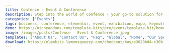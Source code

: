```yaml
---
title: Confence - Event & Conference
description: Step into the world of Confence - your go-to solution for hosting remarkable events and conferences. This Elementor Template Kit is thoughtfully designed to highlight your event offerings. Elevate your online presence seamlessly, engaging attendees with a captivating site design. Empower your event planning journey with Confence and create unforgettable experiences.
categories: ["Events"]
tags: business, conference, elementor, event, exhibition, expo, keynote, meeting, Meetup, registration, schedule, seminar, speakers, tickets, workshop
demo: https://nicheaddons.com/template-kits/pro/event/template-kit/home/
image: /images/posts/Confence - Event & Conference.jpeg
templates: ["About Us", "Contact Us", "Faq", "Global", "Home", "Our Speakers", "Pricing", "Schedules", "Services", "Speakers Single", "Venue"]
download: https://elemkits.lemonsqueezy.com/checkout/buy/e3028bd4-c30b-4637-bfc9-f8f63e926a36
---
```

